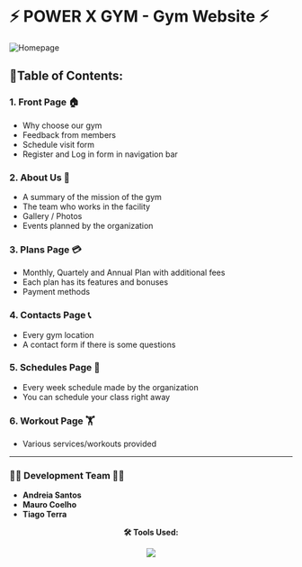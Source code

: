 # ⚡ POWER X GYM - Gym Website ⚡

![Homepage](.assets/images/front_page.png)

## 📂Table of Contents:

### 1. Front Page 🏠

- Why choose our gym
- Feedback from members
- Schedule visit form
- Register and Log in form in navigation bar

### 2. About Us 📖

- A summary of the mission of the gym
- The team who works in the facility
- Gallery / Photos
- Events planned by the organization

### 3. Plans Page 💳

- Monthly, Quartely and Annual Plan with additional fees
- Each plan has its features and bonuses
- Payment methods

### 4. Contacts Page 📞

- Every gym location
- A contact form if there is some questions

### 5. Schedules Page 📅

- Every week schedule made by the organization
- You can schedule your class right away

### 6. Workout Page 🏋️

- Various services/workouts provided

<hr>

### 👩‍💻 Development Team 👩‍💻

- **Andreia Santos**
- **Mauro Coelho**
- **Tiago Terra**
 <p align="center">
 <b>🛠️ Tools Used:</b>
 </p>
<p align="center">
 
  <a href="https://go-skill-icons.vercel.app/">
    <img
      src="https://go-skill-icons.vercel.app/api/icons?i=git,js,html,css,github,vscode"
    />
  </a>
</p>
